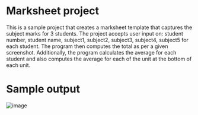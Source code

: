 # Marksheet project

This is a sample project that creates a marksheet template that captures the subject marks for 3 students. The project accepts user input on: student number, student name, subject1, subject2, subject3, subject4, subject5 for each student. The program then computes the total as per a given screenshot. Additionally, the program calculates the average for each student and also computes the average for each of the unit at the bottom of each unit.

# Sample output
![image](https://github.com/EvansMungai/marksheet/assets/69681950/7d83d877-1693-41f2-aa84-0d9b5001ae83)
